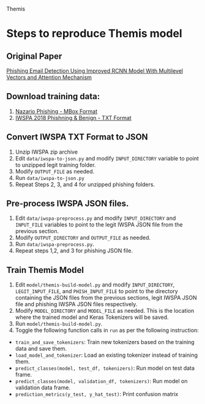 Themis

# Steps to reproduce Themis model

## Original Paper
[Phishing Email Detection Using Improved RCNN Model With Multilevel Vectors and Attention Mechanism](https://ieeexplore.ieee.org/document/8701426)

## Download training data:

1) [Nazario Phishing - MBox Format](https://monkey.org/~jose/phishing/phishing3.mbox)
2) [IWSPA 2018 Phishning & Benign - TXT Format](https://github.com/BarathiGanesh-HB/IWSPA-AP/blob/master/data/Dataset_Full_Header_Training.zip)

## Convert IWSPA TXT Format to JSON

1) Unzip IWSPA zip archive
2) Edit `data/iwspa-to-json.py` and modify `INPUT_DIRECTORY` variable to point to unzipped legit training folder.
3) Modify `OUTPUT_FILE` as needed.
4) Run `data/iwspa-to-json.py`
5) Repeat Steps 2, 3, and 4 for unzipped phishing folders.

## Pre-process IWSPA JSON files.

1) Edit `data/iwspa-preprocess.py` and modify `INPUT_DIRECTORY` and `INPUT_FILE` variables to point to the legit IWSPA JSON file from the previous section.
2) Modify `OUTPUT_DIRECTORY` and `OUTPUT_FILE` as needed.
3) Run `data/iwspa-preprocess.py`.
4) Repeat steps 1,2, and 3 for phishing JSON file.

## Train Themis Model
1) Edit `model/themis-build-model.py` and modify `INPUT_DIRECTORY`, `LEGIT_INPUT_FILE`, and `PHISH_INPUT_FILE` to point to the directory containing the JSON files from the previous sections, legit IWSPA JSON file and phishing IWSPA JSON files respectively.
2) Modify `MODEL_DIRECTORY` and `MODEL_FILE` as needed. This is the location where the trained model and Keras Tokenizers will be saved.
3) Run `model/themis-build-model.py`.
4) Toggle the following function calls in `run` as per the following instruction:
  - `train_and_save_tokenizers`: Train new tokenizers based on the training data and save them.
  - `load_model_and_tokenizer`: Load an existing tokenizer instead of training them.
  - `predict_classes(model, test_df, tokenizers)`: Run model on test data frame.
  - `predict_classes(model, validation_df, tokenizers)`: Run model on validation data frame.
  - `prediction_metrics(y_test, y_hat_test)`: Print confusion matrix
